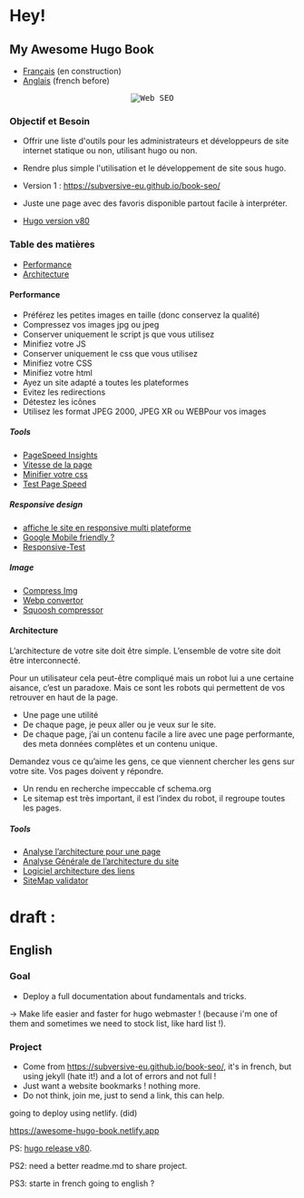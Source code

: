 # Hey!

## My Awesome Hugo Book

- [Français](#objectif-et-besoin) (en construction)
- [Anglais](#english) (french before)

<p align="center">
  <kbd><img src="https://subversive-eu.github.io/awesome-hugo-book/media/merakist-min.jpg" alt="Web SEO" /></kbd>
</p>

### Objectif et Besoin

- Offrir une liste d'outils pour les administrateurs et développeurs de site internet statique ou non, utilisant hugo ou non.

- Rendre plus simple l'utilisation et le développement de site sous hugo.

- Version 1 : <https://subversive-eu.github.io/book-seo/>

- Juste une page avec des favoris disponible partout facile à interpréter.

- [Hugo version v80](https://github.com/gohugoio/hugo/releases/tag/v0.80.0)

### Table des matières

- [Performance](#performance)
- [Architecture](#architecture)

#### Performance

- Préférez les petites images en taille (donc conservez la qualité)
- Compressez vos images jpg ou jpeg
- Conserver uniquement le script js que vous utilisez
- Minifiez votre JS
- Conserver uniquement le css que vous utilisez
- Minifiez votre CSS
- Minifiez votre html
- Ayez un site adapté a toutes les plateformes
- Evitez les redirections
- Détestez les icônes
- Utilisez les format JPEG 2000, JPEG XR ou WEBPour vos images

##### Tools

- [PageSpeed Insights](https://developers.google.com/speed/pagespeed/insights/)
- [Vitesse de la page](https://tools.pingdom.com/)
- [Minifier votre css](http://minifycode.com/)
- [Test Page Speed](https://www.internetmarketingninjas.com/tools/free-tools/pagespeed)

##### Responsive design

- [affiche le site en responsive multi plateforme](https://www.responsinator.com/)
- [Google Mobile friendly ?](https://search.google.com/test/mobile-friendly?)
- [Responsive-Test](https://0xfederico.github.io/test-responsive-website/)

#####  Image

- [Compress Img](https://compressjpeg.com/)
- [Webp convertor](https://webp-converter.com/)
- [Squoosh compressor](https://squoosh.app/)

#### Architecture

L’architecture de votre site doit être simple. L’ensemble de votre site doit être interconnecté.

Pour un utilisateur cela peut-être compliqué mais un robot lui a une certaine aisance, c’est un paradoxe. Mais ce sont les robots qui permettent de vos retrouver en haut de la page.

- Une page une utilité
- De chaque page, je peux aller ou je veux sur le site.
- De chaque page, j’ai un contenu facile a lire avec une page performante, des meta données complètes et un contenu unique.

Demandez vous ce qu’aime les gens, ce que viennent chercher les gens sur votre site. Vos pages doivent y répondre.

- Un rendu en recherche impeccable cf schema.org
- Le sitemap est très important, il est l’index du robot, il regroupe toutes les pages.

##### Tools

- [Analyse l’architecture pour une page](https://www.siteliner.com/)
- [Analyse Générale de l’architecture du site](https://neilpatel.com/)
- [Logiciel architecture des liens](https://www.screamingfrog.co.uk/seo-spider/)
- [SiteMap validator](https://www.xml-sitemaps.com/validate-xml-sitemap.html)



# draft :


## English

### Goal

- Deploy a full documentation about fundamentals and tricks.

-> Make life easier and faster for hugo webmaster ! (because i'm one of them and sometimes we need to stock list, like hard list !).

### Project

- Come from <https://subversive-eu.github.io/book-seo/>, it's in french, but using jekyll (hate it!) and a lot of errors and not full !
- Just want a website bookmarks ! nothing more.
- Do not think, join me, just to send a link, this can help.

going to deploy using netlify. (did)

<https://awesome-hugo-book.netlify.app>

PS: [hugo release v80](https://github.com/gohugoio/hugo/releases/tag/v0.80.0).

PS2: need a better readme.md to share project.

PS3: starte in french going to english ?
